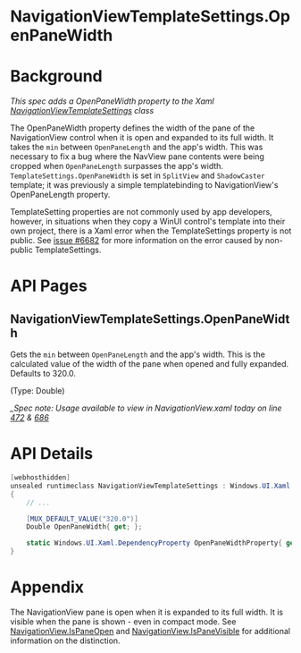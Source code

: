 NavigationViewTemplateSettings.OpenPaneWidth
===

# Background

*This spec adds a OpenPaneWidth property to the Xaml [NavigationViewTemplateSettings](https://docs.microsoft.com//windows/winui/api/microsoft.ui.xaml.controls.navigationviewtemplatesettings) class*

<!-- Explanation for why we introduced this: To follow best API design practices to allow for better customization with the control template it was added to NavigationView's template as a preview API -->
The OpenPaneWidth property defines the width of the pane of the NavigationView control when it is open and expanded to its full width. It takes the `min` between `OpenPaneLength` and the app's width. This was necessary to fix a bug where the NavView pane contents were being cropped when `OpenPaneLength` surpasses the app's width. `TemplateSettings.OpenPaneWidth` is set in `SplitView` and `ShadowCaster` template; it was previously a simple templatebinding to NavigationView's OpenPaneLength property.

TemplateSetting properties are not commonly used by app developers, however, in situations when they copy a WinUI control's template into their own project, there is a Xaml error when the TemplateSettings property is not public.
See [issue #6682](https://github.com/microsoft/microsoft-ui-xaml/issues/6682) for more information on the error caused by non-public TemplateSettings.

# API Pages

## NavigationViewTemplateSettings.OpenPaneWidth

Gets the `min` between `OpenPaneLength` and the app's width. This is the calculated value of the width of the pane when opened and fully expanded. Defaults to 320.0.

(Type: Double)

*_Spec note: Usage available to view in NavigationView.xaml today on line [472](https://github.com/microsoft/microsoft-ui-xaml/blob/d3fef08fdf2b3e86386928097216fdfbedfda02c/dev/NavigationView/NavigationView.xaml#L472) & [686](https://github.com/microsoft/microsoft-ui-xaml/blob/d3fef08fdf2b3e86386928097216fdfbedfda02c/dev/NavigationView/NavigationView.xaml#L686)*

<!-- Note: Why is OpenPaneLength=OpenPaneWidth in the RootSplitView but Width=OpenPaneWidth in the ShadowCaster? -->

# API Details

```c# (but really MIDL3)
[webhosthidden]
unsealed runtimeclass NavigationViewTemplateSettings : Windows.UI.Xaml.DependencyObject
{
    // ...

    [MUX_DEFAULT_VALUE("320.0")]
    Double OpenPaneWidth{ get; };

    static Windows.UI.Xaml.DependencyProperty OpenPaneWidthProperty{ get; };
}
```

# Appendix

The NavigationView pane is open when it is expanded to its full width. It is visible when the pane is shown - even in compact mode. See [NavigationView.IsPaneOpen](https://docs.microsoft.com/windows/winui/api/microsoft.ui.xaml.controls.navigationview.ispaneopen) and [NavigationView.IsPaneVisible](https://docs.microsoft.com/windows/winui/api/microsoft.ui.xaml.controls.navigationview.ispanevisible) for additional information on the distinction.
